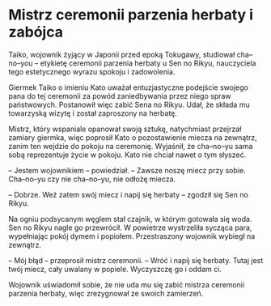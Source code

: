 # Mistrz ceremonii parzenia herbaty i zabójca

Taiko, wojownik żyjący w Japonii przed epoką Tokugawy, studiował cha–no–you – etykietę ceremonii parzenia herbaty u Sen no Rikyu, nauczyciela tego estetycznego wyrazu spokoju i zadowolenia.

Giermek Taiko o imieniu Kato uważał entuzjastyczne podejście swojego pana do tej ceremonii za powód zaniedbywania przez niego spraw państwowych. Postanowił więc zabić Sena no Rikyu. Udał, że składa mu towarzyską wizytę i został zaproszony na herbatę.

Mistrz, który wspaniale opanował swoją sztukę, natychmiast przejrzał zamiary giermka, więc poprosił Kato o pozostawienie miecza na zewnątrz, zanim ten wejdzie do pokoju na ceremonię. Wyjaśnił, że cha–no–yu sama sobą reprezentuje życie w pokoju. Kato nie chciał nawet o tym słyszeć.

– Jestem wojownikiem – powiedział. – Zawsze noszę miecz przy sobie. Cha–no–yu czy nie cha–no–yu, nie odłożę miecza.

– Dobrze. Weź zatem swój miecz i napij się herbaty – zgodził się Sen no Rikyu.

Na ogniu podsycanym węglem stał czajnik, w którym gotowała się woda. Sen no Rikyu nagle go przewrócił. W powietrze wystrzeliła sycząca para, wypełniając pokój dymem i popiołem. Przestraszony wojownik wybiegł na zewnątrz.

– Mój błąd – przeprosił mistrz ceremonii. – Wróć i napij się herbaty. Tutaj jest twój miecz, cały uwalany w popiele. Wyczyszczę go i oddam ci.

Wojownik uświadomił sobie, że nie uda mu się zabić mistrza ceremonii parzenia herbaty, więc zrezygnował ze swoich zamierzeń.

